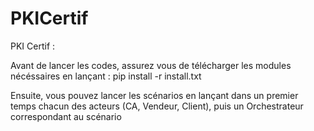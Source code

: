 # PKICertif
PKI Certif :

Avant de lancer les codes, assurez vous de télécharger les modules nécéssaires en lançant : pip install -r install.txt

Ensuite, vous pouvez lancer les scénarios en lançant dans un premier temps chacun des acteurs (CA, Vendeur, Client), puis un Orchestrateur correspondant au scénario
